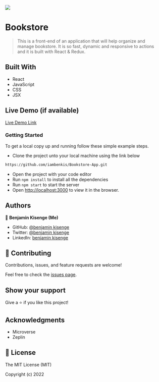 ![](https://img.shields.io/badge/Microverse-blueviolet)

# Bookstore

> This is a front-end of an application that will help organize and manage bookstore. It is so fast, dynamic and responsive to actions and it is built with React & Redux.


## Built With

- React
- JavaScript
- CSS
- JSX

## Live Demo (if available)

[Live Demo Link](https://livedemo.com)

### Getting Started

To get a local copy up and running follow these simple example steps.

- Clone the project unto your local machine using the link below
```bash
https://github.com/iambenkis/Bookstore-App.git
```
- Open the project with your code editor
- Run `npm install` to install all the dependencies
- Run `npm start` to start the server
- Open [http://localhost:3000](http://localhost:3000) to view it in the browser.

## Authors

👤 **Benjamin Kisenge (Me)**

* GitHub: [@benjamin kisenge](https://github.com/iambenkis)
* Twitter: [@benjamin kisenge](https://twitter.com/iambenkis)
* LinkedIn: [benjamin kisenge](https://www.linkedin.com/in/ben-kisenge/)

## 🤝 Contributing

Contributions, issues, and feature requests are welcome!

Feel free to check the [issues page](https://github.com/iambenkis/Bookstore-App/issues).

## Show your support

Give a ⭐️ if you like this project!

## Acknowledgments

- Microverse
-  Zeplin

## 📝 License

The MIT License (MIT)

Copyright (c) 2022